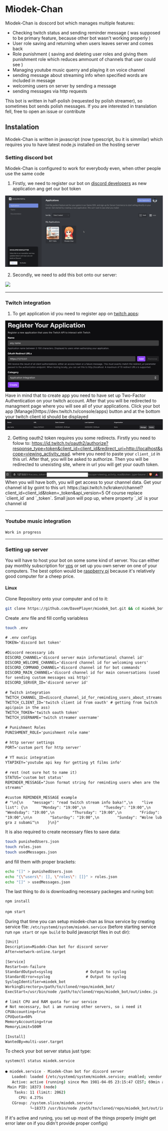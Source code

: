# Miodek-Chan
Miodek-Chan is doscord bot which manages multiple features:
* Checking twitch status and sending reminder message ( was supposed to be primary feature, because other bot wasn't working properly )
* User role saving and returning when users leaves server and comes back
* Role punishment ( saving and deleting user roles and giving them punishment role which reduces ammount of channels that user could see )
* Managing youtube music querry and playing it on voice channel
* sending message about streaming info when specified words are included in message
* welcoming users on server by sending a message
* sending messages via http requests

This bot is written in half-polish (requested by polish streamer), so sometimes bot sends polish messages. If you are interested in translation fell, free to open an issue or contribute
## Instalation
 Miodek-Chan is written in javascript (now typescript, bu it is simmilar) which requires you to have latest node.js installed on the hosting server
### Setting discord bot
Miodek-Chan is configured to work for everybody even, when other people use the same code
1. Firstly, we need to register our bot on 
[discord developers](https://discord.com/developers/applications)
as new application ang get our bot token
<img src="gifs/getting_discord_token.gif"/>

2. Secondly, we need to add this bot onto our server:
<img src="gifs/adding_bot_to_server.gif"/>

---

### Twitch integration
1. To get application id you need to register app on
[twitch apps](https://dev.twitch.tv/console/apps/create):
<img src="gifs/register_twitch.png" />
Have in mind that to create app you need to have set up Two-Factor Authentication on your twitch account. 
After that you will be redirected to managment page where you will see all of your applications. Click your bot app
[Manage](https://dev.twitch.tv/console/apps)
button and at the bottom your twitch client id should be displayed
<img src="gifs/getting_twitch_token_2.png" />

2. Getting oauth2 token requires you some redirects. Firstly you need to folow to: 
 https://id.twitch.tv/oauth2/authorize?response_type=token&client_id=client_id&redirect_uri=http://localhost&scope=viewing_activity_read. where you need to paste your `client_id` in this url. After that, you will be asked to authorize. Then you will be redirected to unexisting site, where in url you will get your oauth token.
 <img src="gifs/oauth_token.png" />
 When you will have both, you will get access to your channel data. Get your channel id by goint to this url:
 https://api.twitch.tv/kraken/channel?client_id=client_id&token=_token&api_version=5
 Of course replace `client_id` and `_token`.
 Small json will pop up, where property `_id` is your channel id

---

### Youtube music integration
`Work in progress`

---


### Setting up server
You will have to host your bot on some some kind of server. You can either pay monthly subscription for
[vps](https://en.wikipedia.org/wiki/Virtual_private_server)
or set up you own server on one of your computers. The best option would be 
[raspberry pi](https://www.raspberrypi.org/)
because it's relatively good computer for a cheep price.

#### Linux
Clone Repository onto your computer and cd to it:
```bash
git clone https://github.com/DavePlayer/miodek_bot.git && cd miodek_bot
```
Create .env file and fill config variabless
```bash 
touch .env
```
```.env
# .env configs
TOKEN='discord bot token'

#Discord necessary ids
DISCORD_CHANNEL='discord server main informational channel id'
DISCORD_WELCOME_CHANNEL='discord channel id for welcoming users'
DISCORD_COMMAND_CHANNEL='discord channel id for bot commands'
DISCORD_MAIN_CHANNEL='discord channel id for main conversations (used for sending custom messages vai http)'
DISCORD_SERVER_ID='discord server id'

# Twitch integration
TWITCH_CHANNEL_ID=discord_channel_id_for_reminding_users_about_streams
TWITCH_CLIENT_ID='twitch client id from oauth' # getting from twitch api(pain in the ass)
TWITCH_TOKEN='twitch oauth token'
TWITCH_USERNAME='twitch streamer username'

# Punishment Roles
PUNISHMENT_ROLE='punishment role name'

# http server settings
PORT='custom port for http server'

# YT music integration
YTAPIKEY='youtube api key for getting yt films info'

# rest (not sure hot to name it)
STATUS='custom bot status'
REMINDER_MESSAGE="Json format string for reminding users when are the streams"

#custom REMINDER_MESSAGE example
# "\n{\n    "message": "read twitch stream info baka!",\n    "live list": {\n      "Monday": "19:00",\n        "Tuesdey": "19:00",\n        "Wendsday": "19:00",\n        "Thursday": "19:00",\n        "Friday": "19:00",\n\n        "Saturday": "19:00",\n        "Sunday": "Wolne lub gra z subami"\n    }\n}"

```
It is also required to create necessary files to save data:
```bash
touch punishedUsers.json
touch roles.json
touch usedMessages.json
```
and fill them with proper brackets:
```bash
echo "[]" > punishedUsers.json
echo "{\"users\": [], \"roles\": []}" > roles.json
echo "[]" > usedMessages.json
```

The last thing to do is downloading necessary packeges and runing bot:
```bash
npm install

npm start
```

During that time you can setup miodek-chan as linux service by creating service file: `/etc/systemd/system/miodek.service` (before starting service run `npm start` or `npm build` to build javascript files in out dir):
```
[Unit]
Description=Miodek-Chan bot for discord server
After=network-online.target

[Service]
Restart=on-failure
StandardOutput=syslog               # Output to syslog
StandardError=syslog                # Output to syslog
SyslogIdentifier=miodek_bot
WorkingDirectory=/path/to/cloned/repo/miodek_bot/
ExecStart=/usr/bin/node /path/to/cloned/repo/miodek_bot/out/index.js

# limit CPU and RAM quota for our service
# Not necessary, but i am running other servers, so i need it
CPUAccounting=true
CPUQuota=60%                        
MemoryAccounting=true
MemoryLimit=500M

[Install]
WantedBy=multi-user.target
```
To check your bot server status just type:
```bash
systemctl status miodek.service

● miodek.service - Miodek-Chan bot for discord server
   Loaded: loaded (/etc/systemd/system/miodek.service; enabled; vendor preset: enabled)
   Active: active (running) since Mon 1981-04-05 23:15:47 CEST; 69min ago
 Main PID: 18373 (node)
    Tasks: 11 (limit: 2062)
      CPU: 4.275s
   CGroup: /system.slice/miodek.service
           └─18373 /usr/bin/node /path/to/cloned/repo/miodek_bot/out/index.js
```
If it's active and runing, you set up most of the things properly (might get error later on if you didn't provide proper configs)



